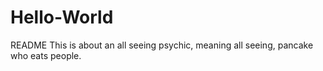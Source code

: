 # Hello-World
README This is about an all seeing psychic, meaning all seeing, pancake who eats people.
